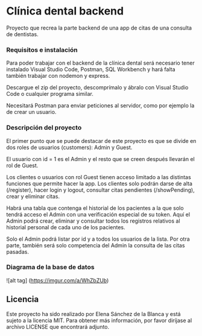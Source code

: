 # Clínica dental backend

Proyecto que recrea la parte backend de una app de citas de una consulta de dentistas. 


### Requisitos e instalación 

Para poder trabajar con el backend de la clínica dental será necesario tener instalado Visual Studio Code, Postman, SQL Workbench y hará falta también trabajar con nodemon y express.

Descargue el zip del proyecto, descomprímalo y ábralo con Visual Studio Code o cualquier programa similar.

Necesitará Postman para enviar peticiones al servidor, como por ejemplo la de crear un usuario.



### Descripción del proyecto

El primer punto que se puede destacar de este proyecto es que se divide en dos roles de usuarios (customers): Admin y Guest.

El usuario con id = 1 es el Admin y el resto que se creen después llevarán el rol de Guest.

Los clientes o usuarios con rol Guest tienen acceso limitado a las distintas funciones que permite hacer la app. Los clientes solo podrán darse de alta (/register), hacer login y logout, consultar citas pendientes (/showPending), crear y eliminar citas.

Habrá una tabla que contenga el historial de los pacientes a la que solo tendrá acceso el Admin con una verificación especial de su token. Aquí el Admin podrá crear, eliminar y consultar todos los registros relativos al historial personal de cada uno de los pacientes.

Solo el Admin podrá listar por id y a todos los usuarios de la lista. Por otra parte, también será solo competencia del Admin la consulta de las citas pasadas.

### Diagrama de la base de datos 
![alt tag] (https://imgur.com/a/WhZbZUb)




## Licencia 

Este proyecto ha sido realizado por Elena Sánchez de la Blanca y está sujeto a la licencia MIT. Para obtener más información, por favor diríjase al archivo LICENSE que encontrará adjunto. 

